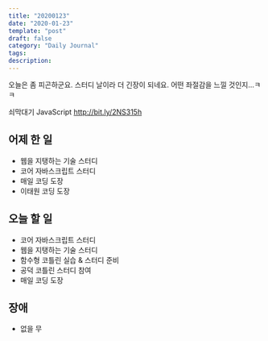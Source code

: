 ```yaml
---
title: "20200123"
date: "2020-01-23"
template: "post"
draft: false
category: "Daily Journal"
tags:
description:
---
```


오늘은 좀 피곤하군요.
스터디 날이라 더 긴장이 되네요.
어떤 좌절감을 느낄 것인지...ㅋㅋ

쇠막대기
JavaScript
<http://bit.ly/2NS315h>

## 어제 한 일

* 웹을 지탱하는 기술 스터디
* 코어 자바스크립트 스터디
* 매일 코딩 도장
* 이태원 코딩 도장

## 오늘 할 일

* 코어 자바스크립트 스터디
* 웹을 지탱하는 기술 스터디
* 함수형 코틀린 실습 & 스터디 준비
* 공덕 코틀린 스터디 참여
* 매일 코딩 도장

## 장애

* 없을 무
